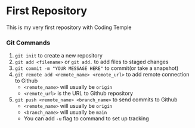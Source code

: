 # First Repository

This is my very first repository with Coding Temple

### Git Commands
1. `git init` to create a new repository
2. `git add <filename>` or `git add.` to add files to staged changes
3. `git commit -m "YOUR MESSAGE HERE"` to commit(or take a snapshot)
4. `git remote add <remote_name> <remote_url>` to add remote connection to Github
    - `<remote_name>` will usually be `origin`
    - `<remote_url>` is the URL to Github repository
5. `git push <remote_name> <branch_name>` to send commits to Github
    - `<remote_name>` will usually be `origin`
    - `<branch_name>` will usually be `main`
    - You can add `-u` flag to command to set up tracking